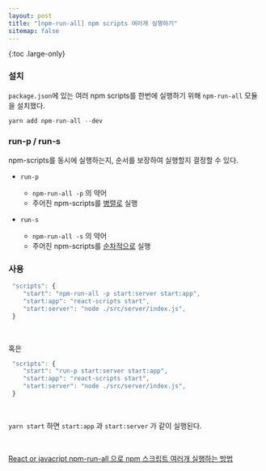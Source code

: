 ```yaml
---
layout: post
title: "[npm-run-all] npm scripts 여러개 실행하기"
sitemap: false
---
```


{:toc .large-only}

### 설치

`package.json`에 있는 여러 npm scripts를 한번에 실행하기 위해 `npm-run-all` 모듈을 설치했다.

```js
yarn add npm-run-all --dev
```

### run-p / run-s

npm-scripts를 동시에 실행하는지, 순서를 보장하여 실행할지 결정할 수 있다.

- `run-p`

  - `npm-run-all -p` 의 약어
  - 주어진 npm-scripts를 <u>병렬로</u> 실행

- `run-s`
  - `npm-run-all -s` 의 약어
  - 주어진 npm-scripts를 <u>순차적으로</u> 실행

### 사용

```js
 "scripts": {
    "start": "npm-run-all -p start:server start:app",
    "start:app": "react-scripts start",
    "start:server": "node ./src/server/index.js",
 }
```

<br/>

혹은

```js
 "scripts": {
    "start": "run-p start:server start:app",
    "start:app": "react-scripts start",
    "start:server": "node ./src/server/index.js",
 }
```

<br/>

`yarn start` 하면 `start:app` 과 `start:server` 가 같이 실행된다.

<br/>

[React or javacript npm-run-all 으로 npm 스크립트 여러개 실행하는 방법](https://xxxxersuy.com/2)
